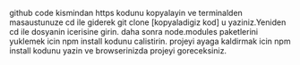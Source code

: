 github code kismindan https kodunu kopyalayin ve terminalden masaustunuze cd ile giderek git clone [kopyaladigiz kod] u yaziniz.Yeniden cd ile dosyanin icerisine girin.
daha sonra node.modules paketlerini yuklemek icin npm install kodunu calistirin.
projeyi ayaga kaldirmak icin npm install kodunu yazin ve browserinizda projeyi goreceksiniz.
